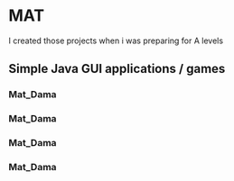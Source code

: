 # MAT
I created those projects when i was preparing for A levels  
## Simple Java GUI applications / games  

### Mat_Dama  
### Mat_Dama  
### Mat_Dama
### Mat_Dama
